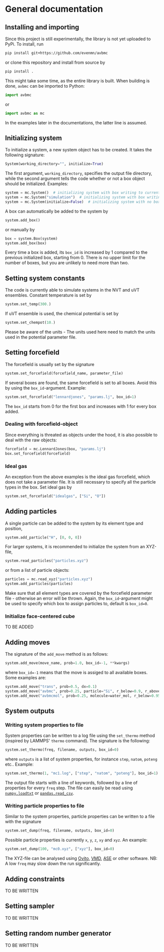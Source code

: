 # General documentation

## Installing and importing
Since this project is still experimentally, the library is not yet uploaded to PyPi. To install, run
``` bash
pip install git+https://github.com/evenmn/avbmc
```
or clone this repository and install from source by
``` bash
pip install .
```
This might take some time, as the entire library is built. When building is done, `avbmc` can be imported to Python:
``` python
import avbmc
```
or 
``` python
import avbmc as mc
```
In the examples later in the documentations, the latter line is assumed.

## Initializing system
To initialize a system, a new system object has to be created. It takes the following signature:
``` python
System(working_directory="", initialize=True)
```
The first argument, `working_directory`, specifies the output file directory, while the second argument tells the code whether or not a box object should be initialized. Examples:
``` python
system = mc.System()  # initializing system with box writing to current directory
system = mc.System("simulation")  # initializing system with box writing to "simulation" directory
system = mc.System(initialize=False)  # initializing system with no box writing to current directory
```
A box can automatically be added to the system by
``` python
system.add_box()
```
or manually by
``` python
box = system.Box(system)
system.add_box(box)
```
Every time a box is added, its `box_id` is increased by 1 compared to the previous initialized box, starting from 0. There is no upper limit for the number of boxes, but you are unlikely to need more than two.

## Setting system constants
The code is currently able to simulate systems in the NVT and uVT ensembles. Constant temperature is set by 
``` python
system.set_temp(300.)
```
If uVT ensemble is used, the chemical potential is set by
``` python
system.set_chempot(10.)
```
Please be aware of the units - The units used here need to match the units used in the potential parameter file.

## Setting forcefield
The forcefield is usually set by the signature
``` python
system.set_forcefield(forcefield_name, parameter_file)
```
If several boxes are found, the same forcefield is set to all boxes. Avoid this by using the `box_id`-argument. Example:
``` python
system.set_forcefield("lennardjones", "params.lj", box_id=1)
```
The `box_id` starts from 0 for the first box and increases with 1 for every box added.

### Dealing with forcefield-object
Since everything is threated as objects under the hood, it is also possible to deal with the raw objects:
``` python
forcefield = mc.LennardJones(box, "params.lj")
box.set_forcefield(forcefield)
```
### Ideal gas
An exception from the above examples is the ideal gas forcefield, which does not take a parameter file. It is still necessary to specify all the particle types in the box. Set ideal gas by
``` python
system.set_forcefield("idealgas", ["Si", "O"])
```

## Adding particles
A single particle can be added to the system by its element type and position,
``` python
system.add_particle("H", [0, 0, 0])
```
For larger systems, it is recommended to initialize the system from an XYZ-file,
``` python
system.read_particles("particles.xyz")
```
or from a list of particle objects:
``` python
particles = mc.read_xyz("particles.xyz")
system.add_particles(particles)
```
Make sure that all element types are covered by the forcefield parameter file - otherwise an error will be thrown. Again, the `box_id`-argument might be used to specify which box to assign particles to, default is `box_id=0`.

### Initialize face-centered cube
TO BE ADDED

## Adding moves
The signature of the `add_move` method is as follows:
``` python
system.add_move(move_name, prob=1.0, box_id=-1, **kwargs)
```
where `box_id=-1` means that the move is assiged to all available boxes. Some examples are:
``` python
system.add_move("trans", prob=0.5, dx=0.1)
system.add_move("avbmc", prob=0.25, particle="Si", r_below=0.9, r_above=3.0, box_id=0)
system.add_move("avbmcmol", prob=0.25, molecule=water_mol, r_below=0.95, r_above=3.0, r_inner=1.3)
```

## System outputs

### Writing system properties to file
System properties can be written to a log file using the `set_thermo` method (inspired by LAMMPS' `thermo` command). The signature is the following:
``` python
system.set_thermo(freq, filename, outputs, box_id=0)
```
where `outputs` is a list of system properties, for instance `step`, `natom`, `poteng` etc.. Example:
``` python
system.set_thermo(1, "mc1.log", ["step", "natom", "poteng"], box_id=1)
```
The output file starts with a line of keywords, followed by a line of properties for every `freq` step. The file can easily be read using [`numpy.loadtxt`](https://numpy.org/doc/stable/reference/generated/numpy.loadtxt.html) or [`pandas.read_csv`](https://pandas.pydata.org/docs/reference/api/pandas.read_csv.html).

### Writing particle properties to file
Similar to the system properties, particle properties can be written to a file with the signature
``` python
system.set_dump(freq, filename, outputs, box_id=0)
```
Possible particle properties is currently `x`, `y`, `z`, `xy` and `xyz`. An example:
``` python
system.set_dump(100, "mc0.xyz", ["xyz"], box_id=0)
```
The XYZ-file can be analysed using [Ovito](https://www.ovito.org/), [VMD](https://www.ks.uiuc.edu/Research/vmd/), [ASE](https://wiki.fysik.dtu.dk/ase/) or other software. NB: A low `freq` may slow down the run significantly. 

## Adding constraints
TO BE WRITTEN

## Setting sampler
TO BE WRITTEN

## Setting random number generator
TO BE WRITTEN
